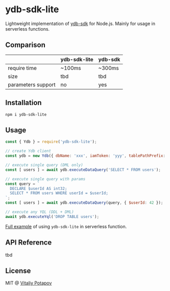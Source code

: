 # ydb-sdk-lite
Lightweight implementation of [ydb-sdk](https://github.com/yandex-cloud/ydb-nodejs-sdk) for Node.js.
Mainly for usage in serverless functions.

## Comparison
|   | ydb-sdk-lite  | ydb-sdk |
| - | - | - |
| require time | ~100ms  | ~300ms  |
| size | tbd  | tbd  |
| parameters support | no  | yes  |

## Installation
```
npm i ydb-sdk-lite
```

## Usage
```js
const { Ydb } = require('ydb-sdk-lite');

// create Ydb client
const ydb = new Ydb({ dbName: 'xxx', iamToken: 'yyy', tablePathPrefix: 'zzz' });

// execute single query (DML only)
const [ users ] = await ydb.executeDataQuery('SELECT * FROM users');

// execute single query with params
const query = `
  DECLARE $userId AS int32;
  SELECT * FROM users WHERE userId = $userId;
`;
const [ users ] = await ydb.executeDataQuery(query, { $userId: 42 });

// execute any YQL (DDL + DML)
await ydb.executeYql('DROP TABLE users');
```

[Full example](https://github.com/vitalets/ydb-sdk-lite/tree/main/examples/serverless) of using `ydb-sdk-lite` in serverless function.

## API Reference
tbd

## License
MIT @ [Vitaliy Potapov](https://github.com/vitalets)



